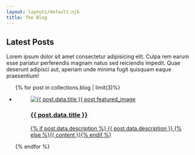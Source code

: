 ```yaml
---
layout: layouts/default.njk
title: The Blog
---
```


## Latest Posts

Lorem ipsum dolor sit amet consectetur adipisicing elit. Culpa rem earum esse pariatur perferendis magnam natus sed reiciendis impedit. Quae deserunt adipisci aut, aperiam unde minima fugit quisquam eaque praesentium!

<ul class="featured__posts">
{% for post in collections.blog | limit(3)%}
<li>
  <figure>
    <a href="{{ post.url }}">
    <img src="{{ post.data.featured_image }}" alt="{{ post.data.title }} post featured_image">
    <figcaption>
        <h3>{{ post.data.title }}</h3>
        <p>{% if post.data.description %}
          {{ post.data.description }}
          {% else %}{{ content }}{% endif %}</p>
      </figcaption>
    </a>
    </figure>
  </li>
{% endfor %}
</ul>
